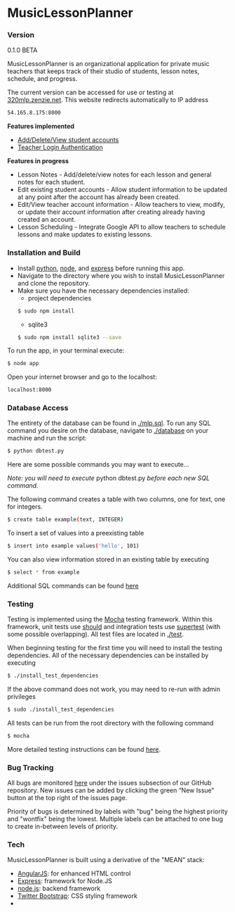 # MusicLessonPlanner

### Version
0.1.0 BETA

MusicLessonPlanner is an organizational application for private music teachers that keeps track of their studio of students, lesson notes, schedule, and progress.

The current version can be accessed for use or testing at [320mlp.zenzie.net](http://320mlp.zenzie.net).
This website redirects automatically to IP address
```sh
54.165.8.175:8000
```
**Features implemented**

- [Add/Delete/View student accounts](https://github.com/mzenzie/320MusicLessonPlanner/wiki/Managing-student-accounts)
- [Teacher Login Authentication](https://github.com/mzenzie/320MusicLessonPlanner/wiki/Create-a-new-teacher-account)

**Features in progress**

- Lesson Notes - Add/delete/view notes for each lesson and general notes for each student.
- Edit existing student accounts - Allow student information to be updated at any point after the account has already been created.
- Edit/View teacher account information - Allow teachers to view, modify, or update their account information after creating already having created an account.
- Lesson Scheduling - Integrate Google API to allow teachers to schedule lessons and make updates to existing lessons.


### Installation and Build

- Install [python](https://www.python.org/downloads/), [node](https://nodejs.org/), and [express](http://expressjs.com/) before running this app.
- Navigate to the directory where you wish to install MusicLessonPlanner and clone the repository.
- Make sure you have the necessary dependencies installed:
  - project dependencies
  ```sh
  $ sudo npm install
  ```
  - sqlite3
  ```sh
  $ sudo npm install sqlite3 --save
  ```
  
To run the app, in your terminal execute:
```sh
$ node app
```
Open your internet browser and go to the localhost:
```sh
localhost:8000
```

### Database Access

The entirety of the database can be found in [./mlp.sql](mlp.sql).
To run any SQL command you desire on the database, navigate to [./database](./database) on your machine and run the script:
```sh
$ python dbtest.py
``` 
Here are some possible commands you may want to execute...

*Note: you will need to execute* python dbtest.py *before each new SQL command.*

The following command creates a table with two columns, one for text, one for integers.
```sh
$ create table example(text, INTEGER)
``` 
To insert a set of values into a preexisting table
```sh
$ insert into example values('hello', 101)
``` 
You can also view information stored in an existing table by executing
```sh
$ select * from example
``` 
Additional SQL commands can be found [here](http://www.thegeekstuff.com/2012/09/sqlite-command-examples/)

### Testing

Testing is implemented using the [Mocha](http://mochajs.org/) testing framework. Within this framework, unit tests use [should](https://github.com/shouldjs/should.js) and integration tests use [supertest](https://www.npmjs.com/package/supertest) (with some possible overlapping). All test files are located in [./test](./test).

When beginning testing for the first time you will need to install the testing dependencies. All of the necessary dependencies can be installed by executing
  ```sh
  $ ./install_test_dependencies
  ```
If the above command does not work, you may need to re-run with admin privileges
  ```sh
  $ sudo ./install_test_dependencies
  ```
All tests can be run from the root directory with the following command
  ```sh
  $ mocha
  ```
More detailed testing instructions can be found [here](https://github.com/mzenzie/320MusicLessonPlanner/wiki/Testing).

### Bug Tracking

All bugs are monitored [here](https://github.com/mzenzie/320MusicLessonPlanner/issues) under the issues subsection of our GitHub repository. New issues can be added by clicking the green “New Issue” button at the top right of the issues page.

Priority of bugs is determined by labels with "bug" being the highest priority and "wontfix" being the lowest. Multiple labels can be attached to one bug to create in-between levels of priority.

### Tech

MusicLessonPlanner is built using a derivative of the "MEAN" stack:
* [AngularJS]: for enhanced HTML control
* [Express]: framework for Node.JS
* [node.js]: backend framework
* [Twitter Bootstrap]: CSS styling framework
* [SQLite3]: Database


[node.js]:http://nodejs.org
[Twitter Bootstrap]:http://twitter.github.com/bootstrap/
[express]:http://expressjs.com
[AngularJS]:http://angularjs.org
[SQLite3]:https://sqlite.org
